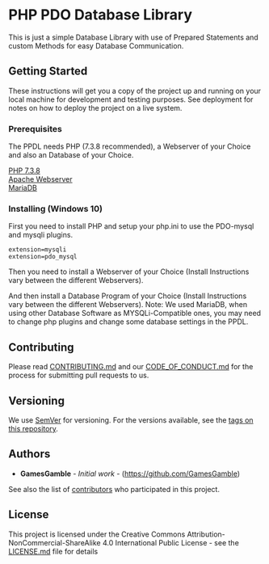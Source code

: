# PHP PDO Database Library

This is just a simple Database Library with use of Prepared Statements and custom Methods for easy Database Communication.

## Getting Started

These instructions will get you a copy of the project up and running on your local machine for development and testing purposes. See deployment for notes on how to deploy the project on a live system.

### Prerequisites

The PPDL needs PHP (7.3.8 recommended), a Webserver of your Choice and also an Database of your Choice.

<a href="https://www.php.net/downloads.php">PHP 7.3.8</a><br>
<a href="https://httpd.apache.org/">Apache Webserver</a><br>
<a href="https://mariadb.org/">MariaDB</a><br>

### Installing (Windows 10)

First you need to install PHP and setup your php.ini to use the PDO-mysql and mysqli plugins.

```
extension=mysqli
extension=pdo_mysql
```

Then you need to install a Webserver of your Choice (Install Instructions vary between the different Webservers).

And then install a Database Program of your Choice (Install Instructions vary between the different Webservers).
Note: We used MariaDB, when using other Database Software as MYSQLi-Compatible ones, you may need to change php plugins and change some database settings in the PPDL.

## Contributing

Please read [CONTRIBUTING.md](https://github.com/GamesGamble/PPDL/blob/master/.github/CONTRIBUTING.md) and our [CODE_OF_CONDUCT.md](https://github.com/GamesGamble/PPDL/blob/master/.github/CODE_OF_CONDUCT.md) for the process for submitting pull requests to us.

## Versioning

We use [SemVer](http://semver.org/) for versioning. For the versions available, see the [tags on this repository](https://github.com/GamesGamble/PPDL/tags). 

## Authors

* **GamesGamble** - *Initial work* - (https://github.com/GamesGamble)

See also the list of [contributors](https://github.com/GamesGamble/PPDL/contributors) who participated in this project.

## License

This project is licensed under the Creative Commons Attribution-NonCommercial-ShareAlike 4.0 International Public License - see the [LICENSE.md](https://github.com/GamesGamble/PPDL/blob/master/LICENSE.md) file for details
